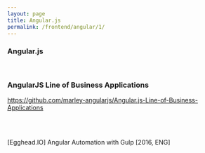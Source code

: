 ```yaml
---
layout: page
title: Angular.js
permalink: /frontend/angular/1/
---
```


### Angular.js

<br/>

### AngularJS Line of Business Applications

https://github.com/marley-angularjs/Angular.js-Line-of-Business-Applications


<br/><br/>

[Egghead.IO] Angular Automation with Gulp [2016, ENG]
